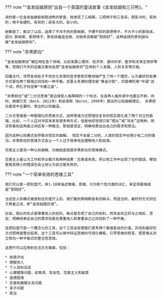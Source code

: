 ??? note "“金发姑娘原则”出自一个英国的童话故事《金发姑娘和三只熊》。"

    讲的是一位金发姑娘偷偷跑进熊的家里，她发现了三碗粥、三把椅子和三张床，粥有冷的、有热的；椅子有硬的、有软的；床有大的、有小的。

    她都尝了、都试了以后，选择了不冷不热的那碗粥，不硬不软的那把椅子，不大不小的那张床，因为 那碗粥、那把椅子、那张床最适合她，对她来说都是“刚刚好”，这种选择的原则就叫做“金发姑娘原则”。

??? note "非黑即白"

    “金发姑娘原则”被应用在各个领域，比如发展心理学、经济学、通讯科学、医学和天体生物学等等，而我们今天的这篇文章则会把“金发姑娘原则”应用到个人发展，人际关系等方面。

    回看古代，世界各地处于不同文化背景的哲学家和宗教领袖产生了同一个理念，认为最好的处事方式是在两个极端之间找到一种平衡。亚里士多德的理念是"黄金分割"，印度佛陀用"中道"这个词，而孔子则信奉"中庸之道"。

    “非黑即白”或“二分式思维”是边缘型人格障碍的一个标志，在各种人格失调中也屡见不鲜，同时，根据贝克（Beck，2011年）和伯恩斯（Burns，1999年）提出的认知曲解理论， 非黑即白是其中主要的、常见的认知偏误。

    二分式思维是一种极端化的思维方式，这种思维方式把错综复杂的现实简化成了两个对立的极端。比如，一个人应对冲突本来有很多种方式，但是他却觉得只有“顺从”或“攻击”这两种，而没有看到这两者之间还有一种做法，那就是坚定、明确地表达出自己的需求和想法。

    因为这种认知模式会导致对现实的曲解。 现实不会是二分的，人类的现实中也很少有二分的情况。非黑即白的思维方式会让一个人过于简单地去理解他人和自我。

    完美主义是另一种认知曲解，归根结底就是非黑即白的思维模式。

    完美主义者认为工作和学业都只有两种结果：完美或失败。所以他工作中出现了任何错误，哪怕是极其微小的错误也会让他认为自己是失败的。

??? note "一个简单有效的思维工具"

    我们可以拿一把刻度尺，用1-10来描述情绪、思维、行为和个性方面的词汇，来呈现极端或是“刚刚好”。

    当这些人际模式被放到在刻度尺上后，我们看到两端都各有优缺点，而适当的、最好的方式则位于两者之间，即“金发姑娘区域”。

    比如，顺从的优点是尊重他人的权利，缺点是忽视了自己的权利，而攻击则正好与之相反，坚定、明确地表达自己的需求则是在尊重他人和尊重自己之间找到了一种平衡。

    这把刻度尺是一个概念化的工具，这个工具会促使我们思考两个极端各自的价值，并找到最好的方式把两者整合起来。这个工具可以用作辩证思维的可视化模板，引导思维的转变，把思维从对立转向一种平衡式的整合性思维。

    这把尺可以应用到生活方方面面，包括：

    * 自我评估
    * 理解他人
    * 个人目标设定
    * 心理健康问题，如焦虑、攻击性、完美主义和敌意
    * 道德困境
    * 恋爱和婚姻关系问题
    * 亲子问题
    * 政治

